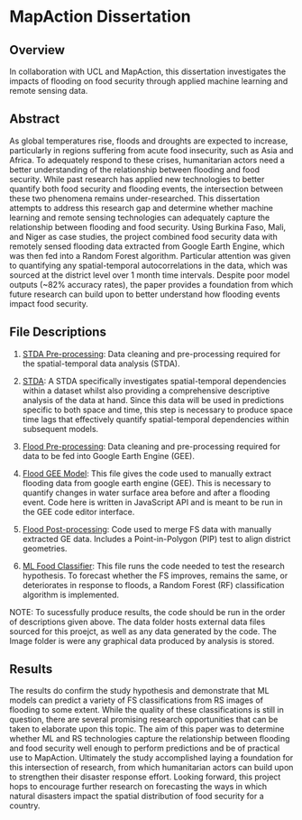 # MapAction Dissertation 

## Overview

In collaboration with UCL and MapAction, this dissertation investigates the impacts of flooding on food security through applied machine learning and remote sensing data. 

## Abstract

As global temperatures rise, floods and droughts are expected to increase, particularly in regions suffering from acute food insecurity, such as Asia and Africa. To adequately respond to these crises, humanitarian actors need a better understanding of the relationship between flooding and food security. While past research has applied new technologies to better quantify both food security and flooding events, the intersection between these two phenomena remains under-researched. This dissertation attempts to address this research gap and determine whether machine learning and remote sensing technologies can adequately capture the relationship between flooding and food security. Using Burkina Faso, Mali, and Niger as case studies, the project combined food security data with remotely sensed flooding data extracted from Google Earth Engine, which was then fed into a Random Forest algorithm. Particular attention was given to quantifying any spatial-temporal autocorrelations in the data, which was sourced at the district level over 1 month time intervals. Despite poor model outputs (~82% accuracy rates), the paper provides a foundation from which future research can build upon to better understand how flooding events impact food security.

## File Descriptions
1. [STDA Pre-processing]( https://github.com/Claudia-Offner/MapActionDissertation/blob/master/STDA_preprocessing.ipynb): Data cleaning and pre-processing required for the spatial-temporal data analysis (STDA).

2. [STDA]( https://github.com/Claudia-Offner/MapActionDissertation/blob/master/1%20-%20STDA.ipynb): A STDA specifically investigates spatial-temporal dependencies within a dataset whilst also providing a comprehensive descriptive analysis of the data at hand. Since this data will be used in predictions specific to both space and time, this step is necessary to produce space time lags that effectively quantify spatial-temporal dependencies within subsequent models.

3. [Flood Pre-processing]( https://github.com/Claudia-Offner/MapActionDissertation/blob/master/2a%20-%20Flood_preprocessing.ipynb): Data cleaning and pre-processing required for data to be fed into Google Earth Engine (GEE). 

4. [Flood GEE Model]( https://github.com/Claudia-Offner/MapActionDissertation/blob/master/2b%20-%20Flood_GEE.js): This file gives the code used to manually extract flooding data from google earth engine (GEE). This is necessary to quantify changes in water surface area before and after a flooding event. Code here is written in JavaScript API and is meant to be run in the GEE code editor interface. 

5. [Flood Post-processing]( https://github.com/Claudia-Offner/MapActionDissertation/blob/master/2c%20-%20Flood_postprocessing.ipynb): Code used to merge FS data with manually extracted GE data. Includes a Point-in-Polygon (PIP) test to align district geometries. 

6. [ML Food Classifier]( https://github.com/Claudia-Offner/MapActionDissertation/blob/master/3%20-%20ML_food_classifier.ipynb): This file runs the code needed to test the research hypothesis. To forecast whether the FS improves, remains the same, or deteriorates in response to floods, a Random Forest (RF) classification algorithm is implemented.

NOTE: To sucessfully produce results, the code should be run in the order of descriptions given above. The data folder hosts external data files sourced for this proejct, as well as any data generated by the code. The Image folder is were any graphical data produced by analysis is stored.

## Results
The results do confirm the study hypothesis and demonstrate that ML models can predict a variety of FS classifications from RS images of flooding to some extent. While the quality of these classifications is still in question, there are several promising research opportunities that can be taken to elaborate upon this topic. The aim of this paper was to determine whether ML and RS technologies capture the relationship between flooding and food security well enough to perform predictions and be of practical use to MapAction. Ultimately the study accomplished laying a foundation for this intersection of research, from which humanitarian actors can build upon to strengthen their disaster response effort. Looking forward, this project hops to encourage further research on forecasting the ways in which  natural disasters impact the spatial distribution of food security for a country. 

